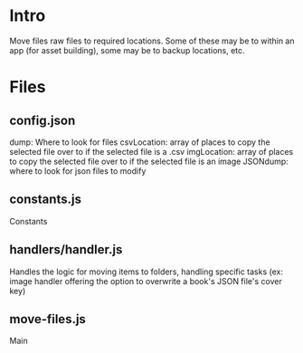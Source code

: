 # Intro
Move files raw files to required locations. Some of these may be to within an app (for asset building), some may be to backup locations, etc.
# Files
## config.json
dump: Where to look for files
csvLocation: array of places to copy the selected file over to if the selected file is a .csv
imgLocation: array of places to copy the selected file over to if the selected file is an image
JSONdump: where to look for json files to modify
## constants.js
Constants
## handlers/handler.js
Handles the logic for moving items to folders, handling specific tasks (ex: image handler offering the option to overwrite a book's JSON file's cover key)
## move-files.js
Main
